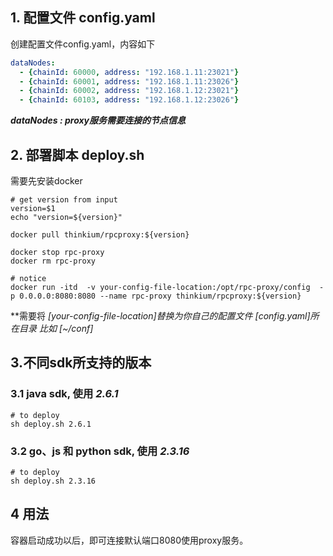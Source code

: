 ## 1. 配置文件 config.yaml

创建配置文件config.yaml，内容如下

```yaml
dataNodes:
  - {chainId: 60000, address: "192.168.1.11:23021"}
  - {chainId: 60001, address: "192.168.1.11:23026"}
  - {chainId: 60002, address: "192.168.1.12:23021"}
  - {chainId: 60103, address: "192.168.1.12:23026"}
```

***dataNodes : proxy服务需要连接的节点信息***



## 2. 部署脚本 deploy.sh

需要先安装docker

```shell
# get version from input
version=$1
echo "version=${version}"

docker pull thinkium/rpcproxy:${version}

docker stop rpc-proxy
docker rm rpc-proxy

# notice
docker run -itd  -v your-config-file-location:/opt/rpc-proxy/config  -p 0.0.0.0:8080:8080 --name rpc-proxy thinkium/rpcproxy:${version}
```

**需要将 *[your-config-file-location]*替换为你自己的配置文件 [*config.yaml*]所在目录 比如 *[~/conf]***



## 3.不同sdk所支持的版本

### 3.1 java sdk, 使用 *2.6.1* 

```shell
# to deploy
sh deploy.sh 2.6.1 
```

### 3.2 go、js 和 python sdk, 使用 *2.3.16*

```shell
# to deploy
sh deploy.sh 2.3.16
```



## 4 用法

容器启动成功以后，即可连接默认端口8080使用proxy服务。

